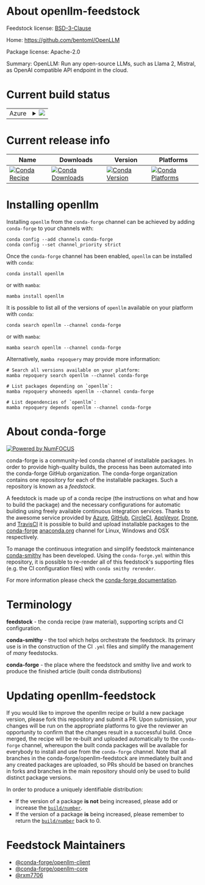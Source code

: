 About openllm-feedstock
=======================

Feedstock license: [BSD-3-Clause](https://github.com/conda-forge/openllm-feedstock/blob/main/LICENSE.txt)

Home: https://github.com/bentoml/OpenLLM

Package license: Apache-2.0

Summary: OpenLLM: Run any open-source LLMs, such as Llama 2, Mistral, as OpenAI compatible API endpoint in the cloud.

Current build status
====================


<table>
    
  <tr>
    <td>Azure</td>
    <td>
      <details>
        <summary>
          <a href="https://dev.azure.com/conda-forge/feedstock-builds/_build/latest?definitionId=21519&branchName=main">
            <img src="https://dev.azure.com/conda-forge/feedstock-builds/_apis/build/status/openllm-feedstock?branchName=main">
          </a>
        </summary>
        <table>
          <thead><tr><th>Variant</th><th>Status</th></tr></thead>
          <tbody><tr>
              <td>linux_64_python3.10.____cpython</td>
              <td>
                <a href="https://dev.azure.com/conda-forge/feedstock-builds/_build/latest?definitionId=21519&branchName=main">
                  <img src="https://dev.azure.com/conda-forge/feedstock-builds/_apis/build/status/openllm-feedstock?branchName=main&jobName=linux&configuration=linux%20linux_64_python3.10.____cpython" alt="variant">
                </a>
              </td>
            </tr><tr>
              <td>linux_64_python3.11.____cpython</td>
              <td>
                <a href="https://dev.azure.com/conda-forge/feedstock-builds/_build/latest?definitionId=21519&branchName=main">
                  <img src="https://dev.azure.com/conda-forge/feedstock-builds/_apis/build/status/openllm-feedstock?branchName=main&jobName=linux&configuration=linux%20linux_64_python3.11.____cpython" alt="variant">
                </a>
              </td>
            </tr><tr>
              <td>linux_64_python3.12.____cpython</td>
              <td>
                <a href="https://dev.azure.com/conda-forge/feedstock-builds/_build/latest?definitionId=21519&branchName=main">
                  <img src="https://dev.azure.com/conda-forge/feedstock-builds/_apis/build/status/openllm-feedstock?branchName=main&jobName=linux&configuration=linux%20linux_64_python3.12.____cpython" alt="variant">
                </a>
              </td>
            </tr><tr>
              <td>linux_64_python3.8.____cpython</td>
              <td>
                <a href="https://dev.azure.com/conda-forge/feedstock-builds/_build/latest?definitionId=21519&branchName=main">
                  <img src="https://dev.azure.com/conda-forge/feedstock-builds/_apis/build/status/openllm-feedstock?branchName=main&jobName=linux&configuration=linux%20linux_64_python3.8.____cpython" alt="variant">
                </a>
              </td>
            </tr><tr>
              <td>linux_64_python3.9.____cpython</td>
              <td>
                <a href="https://dev.azure.com/conda-forge/feedstock-builds/_build/latest?definitionId=21519&branchName=main">
                  <img src="https://dev.azure.com/conda-forge/feedstock-builds/_apis/build/status/openllm-feedstock?branchName=main&jobName=linux&configuration=linux%20linux_64_python3.9.____cpython" alt="variant">
                </a>
              </td>
            </tr>
          </tbody>
        </table>
      </details>
    </td>
  </tr>
</table>

Current release info
====================

| Name | Downloads | Version | Platforms |
| --- | --- | --- | --- |
| [![Conda Recipe](https://img.shields.io/badge/recipe-openllm-green.svg)](https://anaconda.org/conda-forge/openllm) | [![Conda Downloads](https://img.shields.io/conda/dn/conda-forge/openllm.svg)](https://anaconda.org/conda-forge/openllm) | [![Conda Version](https://img.shields.io/conda/vn/conda-forge/openllm.svg)](https://anaconda.org/conda-forge/openllm) | [![Conda Platforms](https://img.shields.io/conda/pn/conda-forge/openllm.svg)](https://anaconda.org/conda-forge/openllm) |

Installing openllm
==================

Installing `openllm` from the `conda-forge` channel can be achieved by adding `conda-forge` to your channels with:

```
conda config --add channels conda-forge
conda config --set channel_priority strict
```

Once the `conda-forge` channel has been enabled, `openllm` can be installed with `conda`:

```
conda install openllm
```

or with `mamba`:

```
mamba install openllm
```

It is possible to list all of the versions of `openllm` available on your platform with `conda`:

```
conda search openllm --channel conda-forge
```

or with `mamba`:

```
mamba search openllm --channel conda-forge
```

Alternatively, `mamba repoquery` may provide more information:

```
# Search all versions available on your platform:
mamba repoquery search openllm --channel conda-forge

# List packages depending on `openllm`:
mamba repoquery whoneeds openllm --channel conda-forge

# List dependencies of `openllm`:
mamba repoquery depends openllm --channel conda-forge
```


About conda-forge
=================

[![Powered by
NumFOCUS](https://img.shields.io/badge/powered%20by-NumFOCUS-orange.svg?style=flat&colorA=E1523D&colorB=007D8A)](https://numfocus.org)

conda-forge is a community-led conda channel of installable packages.
In order to provide high-quality builds, the process has been automated into the
conda-forge GitHub organization. The conda-forge organization contains one repository
for each of the installable packages. Such a repository is known as a *feedstock*.

A feedstock is made up of a conda recipe (the instructions on what and how to build
the package) and the necessary configurations for automatic building using freely
available continuous integration services. Thanks to the awesome service provided by
[Azure](https://azure.microsoft.com/en-us/services/devops/), [GitHub](https://github.com/),
[CircleCI](https://circleci.com/), [AppVeyor](https://www.appveyor.com/),
[Drone](https://cloud.drone.io/welcome), and [TravisCI](https://travis-ci.com/)
it is possible to build and upload installable packages to the
[conda-forge](https://anaconda.org/conda-forge) [anaconda.org](https://anaconda.org/)
channel for Linux, Windows and OSX respectively.

To manage the continuous integration and simplify feedstock maintenance
[conda-smithy](https://github.com/conda-forge/conda-smithy) has been developed.
Using the ``conda-forge.yml`` within this repository, it is possible to re-render all of
this feedstock's supporting files (e.g. the CI configuration files) with ``conda smithy rerender``.

For more information please check the [conda-forge documentation](https://conda-forge.org/docs/).

Terminology
===========

**feedstock** - the conda recipe (raw material), supporting scripts and CI configuration.

**conda-smithy** - the tool which helps orchestrate the feedstock.
                   Its primary use is in the construction of the CI ``.yml`` files
                   and simplify the management of *many* feedstocks.

**conda-forge** - the place where the feedstock and smithy live and work to
                  produce the finished article (built conda distributions)


Updating openllm-feedstock
==========================

If you would like to improve the openllm recipe or build a new
package version, please fork this repository and submit a PR. Upon submission,
your changes will be run on the appropriate platforms to give the reviewer an
opportunity to confirm that the changes result in a successful build. Once
merged, the recipe will be re-built and uploaded automatically to the
`conda-forge` channel, whereupon the built conda packages will be available for
everybody to install and use from the `conda-forge` channel.
Note that all branches in the conda-forge/openllm-feedstock are
immediately built and any created packages are uploaded, so PRs should be based
on branches in forks and branches in the main repository should only be used to
build distinct package versions.

In order to produce a uniquely identifiable distribution:
 * If the version of a package **is not** being increased, please add or increase
   the [``build/number``](https://docs.conda.io/projects/conda-build/en/latest/resources/define-metadata.html#build-number-and-string).
 * If the version of a package **is** being increased, please remember to return
   the [``build/number``](https://docs.conda.io/projects/conda-build/en/latest/resources/define-metadata.html#build-number-and-string)
   back to 0.

Feedstock Maintainers
=====================

* [@conda-forge/openllm-client](https://github.com/conda-forge/openllm-client/)
* [@conda-forge/openllm-core](https://github.com/conda-forge/openllm-core/)
* [@rxm7706](https://github.com/rxm7706/)

